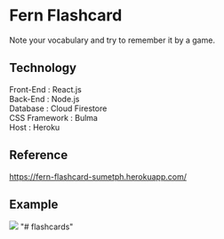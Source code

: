 # Fern Flashcard
Note your vocabulary and try to remember it by a game.

## Technology
Front-End : React.js   
Back-End : Node.js  
Database : Cloud Firestore   
CSS Framework : Bulma  
Host : Heroku

## Reference
https://fern-flashcard-sumetph.herokuapp.com/

## Example
<img src="https://i.imgur.com/uPXKTQx.jpg" />
"# flashcards" 
